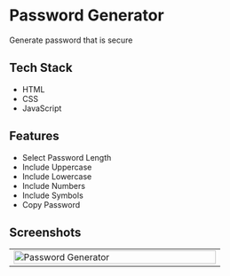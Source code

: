 
# Password Generator

Generate password that is secure 




## Tech Stack

- HTML
- CSS
- JavaScript




## Features

- Select Password Length
- Include Uppercase
- Include Lowercase
- Include Numbers
- Include Symbols
- Copy Password


## Screenshots

<table>
  <tr>
    <td width="50%">
     <img src="weatherly.gif" width="100%" alt="Password Generator"/>
     </td>
  </tr>
</table>


